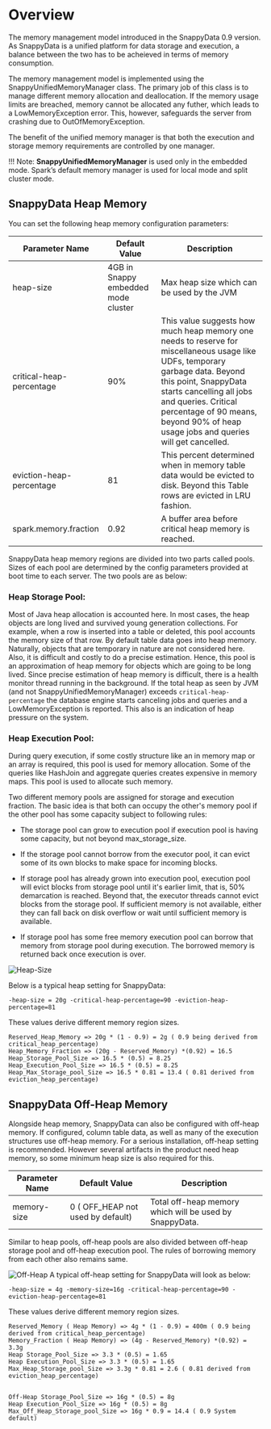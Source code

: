 # Overview
The memory management model introduced in the SnappyData 0.9 version. As SnappyData is a unified platform for data storage and execution, a balance between the two has to be acheieved in terms of memory consumption.

The memory management model is implemented using the SnappyUnifiedMemoryManager class. The primary job of this class is to manage different memory allocation and deallocation. If the memory usage limits are breached, memory cannot be allocated any futher, which leads to a LowMemoryException error. This, however, safeguards the server from crashing due to OutOfMemoryException.

The benefit of the unified memory manager is that both the execution and storage memory requirements are controlled by one manager.

!!! Note: 
	**SnappyUnifiedMemoryManager** is used only in the embedded mode. Spark’s default memory manager is used for local mode and split cluster mode.

## SnappyData Heap Memory
You can set the following heap memory configuration parameters:

|Parameter Name |Default Value|Description|
|--------|--------|--------|
|heap-size|4GB in Snappy embedded mode cluster|Max heap size which can be used by the JVM|
|critical-heap-percentage|90%|This value suggests how much heap memory one needs to reserve for miscellaneous usage like UDFs, temporary garbage data. Beyond this point, SnappyData starts cancelling all jobs and queries. Critical percentage of 90 means, beyond 90% of heap usage jobs and queries will get cancelled. |
|eviction-heap-percentage|81|This percent determined when in memory table data would be evicted to disk. Beyond this Table rows are evicted in LRU fashion.|
|spark.memory.fraction|0.92|A buffer area before critical heap memory is reached. |

SnappyData heap memory regions are divided into two parts called pools. Sizes of each pool are determined by the config parameters provided at boot time to each server.
The two pools are as below:

### Heap Storage Pool:
Most of Java heap allocation is accounted here. In most cases, the heap objects are long lived and survived young generation collections.
For example, when a row is inserted into a table or deleted, this pool accounts the memory size of that row. By default table data goes into heap memory.
Naturally, objects that are temporary in nature are not considered here. Also, it is difficult and costly  to do a precise estimation. Hence, this pool is an approximation of heap memory for objects which are going to be long lived.
Since precise estimation of heap memory is difficult, there is a health monitor thread running in the background. If the total heap as seen by JVM (and not SnappyUnifiedMemoryManager) exceeds `critical-heap-percentage` the database engine starts canceling jobs and queries and a LowMemoryException is reported. This also is an indication of heap pressure on the system.

### Heap Execution Pool:
During query execution, if some costly structure like an in memory map or an array is required, this pool is used for memory allocation. Some of the queries like HashJoin and aggregate queries creates expensive in memory maps. This pool is used to allocate such memory.

Two different memory pools are assigned for storage and execution fraction. The basic idea is that both can occupy the other's memory pool if the other pool has some capacity subject to following rules:

* The storage pool can grow to execution pool if execution pool is having some capacity, but not beyond max_storage_size.

* If the storage pool cannot borrow from the executor pool, it can evict some of its own blocks to make space for incoming blocks.

* If storage pool has already grown into execution pool, execution pool will evict blocks from storage pool until it's earlier limit, that is, 50% demarcation is reached. Beyond that, the executor threads cannot evict blocks from the storage pool. If sufficient memory is not available, either they can fall back on disk overflow or wait until sufficient memory is available.

* If storage pool has some free memory execution pool can borrow that memory from storage pool during execution. The borrowed memory is returned back once execution is over. 

![Heap-Size](/Images/heap_size.png)

Below is a typical heap setting for SnappyData:

```
-heap-size = 20g -critical-heap-percentage=90 -eviction-heap-percentage=81
```

These values derive different memory region sizes.

```
Reserved_Heap_Memory => 20g * (1 - 0.9) = 2g ( 0.9 being derived from critical_heap_percentage)
Heap_Memory_Fraction => (20g - Reserved_Memory) *(0.92) = 16.5
Heap_Storage_Pool_Size => 16.5 * (0.5) = 8.25
Heap_Execution_Pool_Size => 16.5 * (0.5) = 8.25
Heap_Max_Storage_pool_Size => 16.5 * 0.81 = 13.4 ( 0.81 derived from eviction_heap_percentage)
```

## SnappyData Off-Heap Memory 
Alongside heap memory, SnappyData can also be configured with off-heap memory. If configured, column table data, as well as many of the execution structures use off-heap memory. For a serious installation, off-heap setting is recommended. However several artifacts in the product need heap memory, so some minimum heap size is also required for this.

| Parameter Name | Default Value | Description	 |
|--------|--------|--------|
|memory-size|0 ( OFF_HEAP not used by default)	|Total off-heap memory which will be used by SnappyData.|

Similar to heap pools, off-heap pools are also divided between off-heap storage pool and off-heap execution pool. The rules of borrowing memory from each other also remains same.

![Off-Heap](/Images/off_heap_size.png)
A typical off-heap setting for SnappyData will look as below: 

```
-heap-size = 4g -memory-size=16g -critical-heap-percentage=90 -eviction-heap-percentage=81
```

These values derive different memory region sizes.

```
Reserved_Memory ( Heap Memory) => 4g * (1 - 0.9) = 400m ( 0.9 being derived from critical_heap_percentage)
Memory_Fraction ( Heap Memory) => (4g - Reserved_Memory) *(0.92) = 3.3g
Heap Storage_Pool_Size => 3.3 * (0.5) = 1.65
Heap Execution_Pool_Size => 3.3 * (0.5) = 1.65
Max_Heap_Storage_pool_Size => 3.3g * 0.81 = 2.6 ( 0.81 derived from eviction_heap_percentage)


Off-Heap Storage_Pool_Size => 16g * (0.5) = 8g
Heap Execution_Pool_Size => 16g * (0.5) = 8g
Max_Off_Heap_Storage_pool_Size => 16g * 0.9 = 14.4 ( 0.9 System default)
```